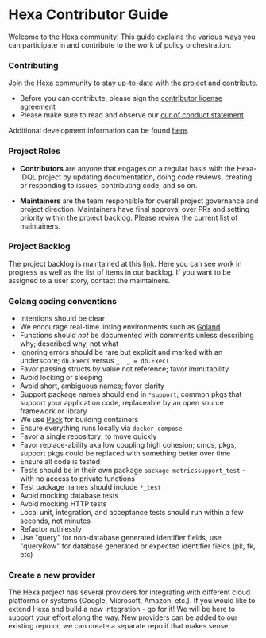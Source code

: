 # Hexa Contributor Guide

Welcome to the Hexa community! This guide explains the various ways you can participate in and contribute to the
work of policy orchestration.

### Contributing

[Join the Hexa community](https://hexaorchestration.org/preview/#join) to stay up-to-date with the project and contribute.

* Before you can contribute, please sign the [contributor license agreement](https://docs.linuxfoundation.org/lfx/easycla/contributors)
* Please make sure to read and observe our [our of conduct statement](CODE_OF_CONDUCT.md)

Additional development information can be found [here](DEVELOPMENT.md).

### Project Roles

* **Contributors** are anyone that engages on a regular basis with the Hexa-IDQL project by updating documentation, doing 
code reviews, creating or responding to issues, contributing code, and so on.

* **Maintainers** are the team responsible for overall project governance and project direction. Maintainers have final
approval over PRs and setting priority within the project backlog.
Please [review](https://github.com/hexa-org/policy-orchestrator/blob/main/MAINTAINERS.md) the current list of
maintainers.

### Project Backlog

The project backlog is maintained at this [link](https://github.com/orgs/hexa-org/projects/1/views/4). Here you can see
work in progress as well as the list of items in our backlog. If you want to be assigned to a user story, contact the
maintainers.

### Golang coding conventions

* Intentions should be clear
* We encourage real-time linting environments such as [Goland](https://www.jetbrains.com/go/)
* Functions should _not_ be documented with comments unless describing why; described why, not what
* Ignoring errors should be rare but explicit and marked with an underscore; `db.Exec(` versus `_, _ = db.Exec(`
* Favor passing structs by value not reference; favor immutability
* Avoid locking or sleeping
* Avoid short, ambiguous names; favor clarity
* Support package names should end in `*support`; common pkgs that support your application code, replaceable by an open source framework or library
* We use [Pack](https://buildpacks.io) for building containers
* Ensure everything runs locally via `docker compose`
* Favor a single repository; to move quickly
* Favor replace-ability aka low coupling high cohesion; cmds, pkgs, support pkgs could be replaced with something better over time
* Ensure all code is tested
* Tests should be in their own package `package metricssupport_test` - with no access to private functions
* Test package names should include `*_test`
* Avoid mocking database tests
* Avoid mocking HTTP tests
* Local unit, integration, and acceptance tests should run within a few seconds, not minutes
* Refactor ruthlessly
* Use "query" for non-database generated identifier fields, use "queryRow" for database generated or expected identifier fields (pk, fk, etc)

### Create a new provider

The Hexa project has several providers for integrating with different cloud platforms or systems (Google, Microsoft,
Amazon, etc.). If you would like to extend Hexa and build a new integration - go for it! We will be here to support your
effort along the way. New providers can be added to our existing repo or, we can create a separate repo if that makes
sense.
